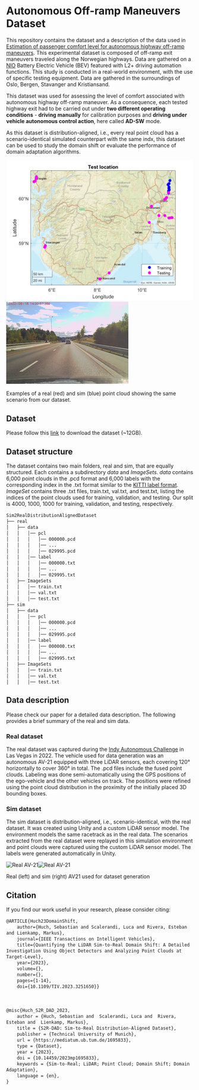 # Autonomous Off-ramp Maneuvers Dataset


This repository contains the dataset and a description of the data used in [Estimation of passenger comfort level for autonomous highway off-ramp maneuvers](https://link.to.paper).
This experimental dataset is composed of off-ramp exit maneuvers traveled along the Norwegian highways. Data are gathered on a [NIO](https://www.nio.com/) Battery Electric Vehicle (BEV) featured with L2+ driving automation functions. This study is conducted in a real-world environment, with the use of specific testing equipment. Data are gathered in the surroundings of Oslo, Bergen, Stavanger and Kristiansand.

This dataset was used for assessing the level of comfort associated with autonomous highway off-ramp maneuver. As a consequence, each tested highway exit had to be carried out under **two different operating conditions** - **driving manually** for calibration purposes and **driving under vehicle autonomous control action**, here called **AD-SW** mode. 


As this dataset is distribution-aligned, i.e., every real point cloud has a scenario-identical simulated counterpart with the same indx, this dataset can be used to study the domain shift or evaluate the performance of domain adaptation algorithms. 

![Real point cloud sample](docs/testlocation.svg)![Sim point cloud sample](docs/view_vehicle.png)

Examples of a real (red) and sim (blue) point cloud showing the same scenario from our dataset.

## Dataset
Please follow this [link](https://mediatum.ub.tum.de/1695833?id=1695833&change_language=en) to download the dataset (~12GB).

## Dataset structure
The dataset contains two main folders, real and sim, that are equally structured. Each contains a subdirectory *data* and *ImageSets*. *data* contains 6,000 point clouds in the .pcd format and 6,000 labels with the corresponding index in the .txt format similar to the [KITTI label format](https://github.com/bostondiditeam/kitti/blob/master/resources/devkit_object/readme.txt). *ImageSet* contains three .txt files, train.txt, val.txt, and test.txt, listing the indices of the point clouds used for training, validation, and testing. Our split is 4000, 1000, 1000 for training, validation, and testing, respectively.  
```
Sim2RealDistributionAlignedDataset
├── real
│   ├── data
│   │   │── pcl
│   │   │   │── 000000.pcd
│   │   │   │── ...
│   │   │   │── 029995.pcd
│   │   │── label
│   │   │   │── 000000.txt
│   │   │   │── ...
│   │   │   │── 029995.txt
│   ├── ImageSets
│   │   │── train.txt
│   │   │── val.txt
│   │   │── test.txt
├── sim
│   ├── data
│   │   │── pcl
│   │   │   │── 000000.pcd
│   │   │   │── ...
│   │   │   │── 029995.pcd
│   │   │── label
│   │   │   │── 000000.txt
│   │   │   │── ...
│   │   │   │── 029995.txt
│   ├── ImageSets
│   │   │── train.txt
│   │   │── val.txt
│   │   │── test.txt

```

## Data description
Please check our paper for a detailed data description. The following provides a brief summary of the real and sim data. 

### Real dataset
The real dataset was captured during  the [Indy Autonomous Challenge](https://www.indyautonomouschallenge.com/) in Las Vegas in 2022. The vehicle used for data generation was an autonomous AV-21 equipped with three LiDAR sensors, each covering 120° horizontally to cover 360° in total. The .pcd files include the fused point clouds. Labeling was done semi-automatically using the GPS positions of the ego-vehicle and the other vehicles on track. The positions were refined using the point cloud distribution in the proximity of the initially placed 3D bounding boxes. 

### Sim dataset
The sim dataset is distribution-aligned, i.e., scenario-identical, with the real dataset. It was created using Unity and a custom LiDAR sensor model. The environment models the same racetrack as in the real data. The scenarios extracted from the real dataset were replayed in this simulation environment and point clouds were captured using the custom LiDAR sensor model. The labels were generated automatically in Unity.  

![Real AV-21](docs/av21_real.png)![Real AV-21](docs/av21_sim.png)

Real (left) and sim (right) AV21 used for dataset generation


## Citation
If you find our work useful in your research, please consider citing:

    @ARTICLE{Huch23DomainShift,
  	    author={Huch, Sebastian and Scalerandi, Luca and Rivera, Esteban and Lienkamp, Markus},
  	    journal={IEEE Transactions on Intelligent Vehicles}, 
  	    title={Quantifying the LiDAR Sim-to-Real Domain Shift: A Detailed Investigation Using Object Detectors and Analyzing Point Clouds at Target-Level}, 
  	    year={2023},
  	    volume={},
  	    number={},
  	    pages={1-14},
  	    doi={10.1109/TIV.2023.3251650}}



    @misc{Huch_S2R_DAD_2023, 
        author = {Huch, Sebastian and  Scalerandi, Luca and  Rivera, Esteban and  Lienkamp, Markus},
        title = {S2R-DAD: Sim-to-Real Distribution-Aligned Dataset},
        publisher = {Technical University of Munich},
        url = {https://mediatum.ub.tum.de/1695833},
        type = {Dataset},
        year = {2023},
        doi = {10.14459/2023mp1695833},
        keywords = {Sim-to-Real; LiDAR; Point Cloud; Domain Shift; Domain Adaptation},
        language = {en},
    }
